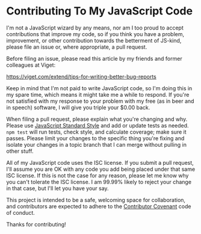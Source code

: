 # Contributing To My JavaScript Code

I'm not a JavaScript wizard by any means, nor am I too proud to accept
contributions that improve my code, so if you think you have a problem,
improvement, or other contribution towards the betterment of JS-kind,
please file an issue or, where appropriate, a pull request.

Before filing an issue, please read this article by my friends and
former colleagues at Viget:

<https://viget.com/extend/tips-for-writing-better-bug-reports>

Keep in mind that I'm not paid to write JavaScript code, so I'm doing this
in my spare time, which means it might take me a while to respond. If
you're not satisfied with my response to your problem with my free (as
in beer and in speech) software, I will give you triple your $0.00 back.

When filing a pull request, please explain what you're changing and why. Please
use [JavaScript Standard Style](https://github.com/feross/standard) and add or
update tests as needed. `npm test` will run tests, check style, and calculate
coverage; make sure it passes. Please limit your changes to the specific thing
you're fixing and isolate your changes in a topic branch that I can merge
without pulling in other stuff.

All of my JavaScript code uses the ISC license. If you submit a pull request,
I'll assume you are OK with any code you add being placed under that
same ISC license. If this is not the case for any reason, please let me
know why you can't tolerate the ISC license. I am 99.99% likely to
reject your change in that case, but I'll let you have your say.

This project is intended to be a safe, welcoming space for collaboration, and
contributors are expected to adhere to the [Contributor
Covenant](http://contributor-covenant.org) code of conduct.

Thanks for contributing!
